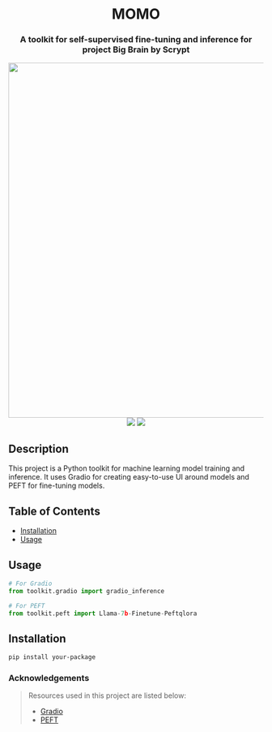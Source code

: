 
<div align="center">
    <h1> MOMO </h1>
    <h3> A toolkit for self-supervised fine-tuning and inference for project Big Brain by Scrypt</h3>
    <img src="https://i.pinimg.com/originals/30/d8/99/30d899232dfe254a407a954880f424e4.gif" width="700px">
    <br>
    <img src="https://img.shields.io/badge/Lang-Python-blue.svg?style=for-the-badge&logo=python">
    <img src="https://img.shields.io/github/stars/PhantHive/momo?style=for-the-badge">
</div>


## Description

This project is a Python toolkit for machine learning model training and inference. It uses Gradio for creating easy-to-use UI around models and PEFT for fine-tuning models.

## Table of Contents

- [Installation](#installation)
- [Usage](#usage)

## Usage

```python
# For Gradio
from toolkit.gradio import gradio_inference

# For PEFT
from toolkit.peft import Llama-7b-Finetune-Peftqlora
```

## Installation

```bash
pip install your-package
```

### Acknowledgements

> Resources used in this project are listed below:
> - [Gradio](https://www.gradio.app/guides/getting-started-with-the-python-client)
> - [PEFT](https://towardsdatascience.com/fine-tune-your-own-llama-2-model-in-a-colab-notebook-df9823a04a32)

